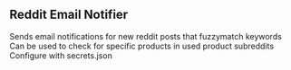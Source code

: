 ## Reddit Email Notifier
Sends email notifications for new reddit posts that fuzzymatch keywords <br />
Can be used to check for specific products in used product subreddits <br />
Configure with secrets.json
